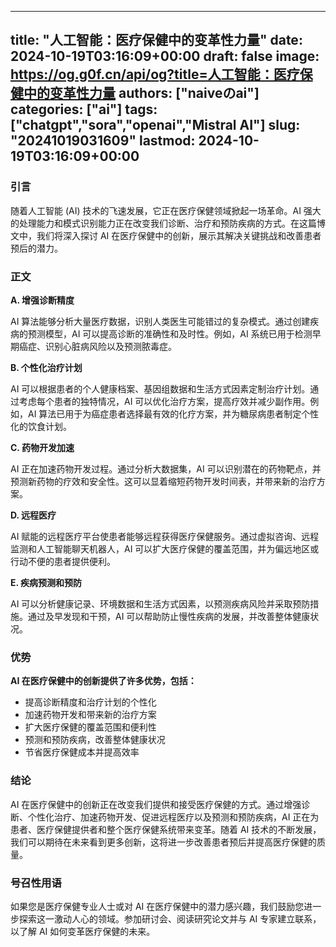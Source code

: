 
---
title: "人工智能：医疗保健中的变革性力量"
date: 2024-10-19T03:16:09+00:00
draft: false
image: https://og.g0f.cn/api/og?title=人工智能：医疗保健中的变革性力量
authors: ["naiveのai"]
categories: ["ai"]
tags: ["chatgpt","sora","openai","Mistral AI"]
slug: "20241019031609"
lastmod: 2024-10-19T03:16:09+00:00
---
### 引言

随着人工智能 (AI) 技术的飞速发展，它正在医疗保健领域掀起一场革命。AI 强大的处理能力和模式识别能力正在改变我们诊断、治疗和预防疾病的方式。在这篇博文中，我们将深入探讨 AI 在医疗保健中的创新，展示其解决关键挑战和改善患者预后的潜力。

### 正文

**A. 增强诊断精度**

AI 算法能够分析大量医疗数据，识别人类医生可能错过的复杂模式。通过创建疾病的预测模型，AI 可以提高诊断的准确性和及时性。例如，AI 系统已用于检测早期癌症、识别心脏病风险以及预测脓毒症。

**B. 个性化治疗计划**

AI 可以根据患者的个人健康档案、基因组数据和生活方式因素定制治疗计划。通过考虑每个患者的独特情况，AI 可以优化治疗方案，提高疗效并减少副作用。例如，AI 算法已用于为癌症患者选择最有效的化疗方案，并为糖尿病患者制定个性化的饮食计划。

**C. 药物开发加速**

AI 正在加速药物开发过程。通过分析大数据集，AI 可以识别潜在的药物靶点，并预测新药物的疗效和安全性。这可以显着缩短药物开发时间表，并带来新的治疗方案。

**D. 远程医疗**

AI 赋能的远程医疗平台使患者能够远程获得医疗保健服务。通过虚拟咨询、远程监测和人工智能聊天机器人，AI 可以扩大医疗保健的覆盖范围，并为偏远地区或行动不便的患者提供便利。

**E. 疾病预测和预防**

AI 可以分析健康记录、环境数据和生活方式因素，以预测疾病风险并采取预防措施。通过及早发现和干预，AI 可以帮助防止慢性疾病的发展，并改善整体健康状况。

### 优势

**AI 在医疗保健中的创新提供了许多优势，包括：**

* 提高诊断精度和治疗计划的个性化
* 加速药物开发和带来新的治疗方案
* 扩大医疗保健的覆盖范围和便利性
* 预测和预防疾病，改善整体健康状况
* 节省医疗保健成本并提高效率

### 结论

AI 在医疗保健中的创新正在改变我们提供和接受医疗保健的方式。通过增强诊断、个性化治疗、加速药物开发、促进远程医疗以及预测和预防疾病，AI 正在为患者、医疗保健提供者和整个医疗保健系统带来变革。随着 AI 技术的不断发展，我们可以期待在未来看到更多创新，这将进一步改善患者预后并提高医疗保健的质量。

### 号召性用语

如果您是医疗保健专业人士或对 AI 在医疗保健中的潜力感兴趣，我们鼓励您进一步探索这一激动人心的领域。参加研讨会、阅读研究论文并与 AI 专家建立联系，以了解 AI 如何变革医疗保健的未来。